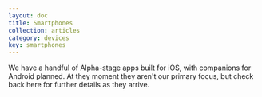 ```yaml
---
layout: doc
title: Smartphones
collection: articles
category: devices
key: smartphones
---
```



We have a handful of Alpha-stage apps built for iOS, with companions for Android planned. At they moment they aren't our primary focus, but check back here for further details as they arrive.

